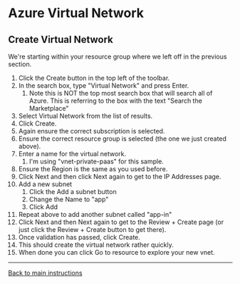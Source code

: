 # Azure Virtual Network

## Create Virtual Network
We're starting within your resource group where we left off in the previous section.

1. Click the Create button in the top left of the toolbar.
1. In the search box, type "Virtual Network" and press Enter.
	1. Note this is NOT the top most search box that will search all of Azure.  This is referring to the box with the text "Search the Marketplace"
1. Select Virtual Network from the list of results.
1. Click Create.
1. Again ensure the correct subscription is selected.
1. Ensure the correct resource group is selected (the one we just created above).
1. Enter a name for the virtual network.
	1. I'm using "vnet-private-paas" for this sample.
1. Ensure the Region is the same as you used before.
1. Click Next and then click Next again to get to the IP Addresses page.
1. Add a new subnet
	1. Click the Add a subnet button
	1. Change the Name to "app"
	1. Click Add
1. Repeat above to add another subnet called "app-in"
1. Click Next and then Next again to get to the Review + Create page (or just click the Review + Create button to get there).
1. Once validation has passed, click Create.
1. This should create the virtual network rather quickly.
1. When done you can click Go to resource to explore your new vnet.

---
[Back to main instructions](/README.md)